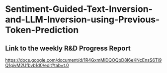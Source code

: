 # Sentiment-Guided-Text-Inversion-and-LLM-Inversion-using-Previous-Token-Prediction
## Link to the weekly R&D Progress Report

https://docs.google.com/document/d/1R4GxmMiDQOQbD8I6eKNcEnsS6Ti9Q1qivM2Ufbvb1d0/edit?tab=t.0
